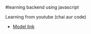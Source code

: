 #learning backend using javascript

Learning from youtube (chai aur code)
- [Model link](https://app.eraser.io/workspace/TvMxxt6AE6DggijIDLCB?origin=share)